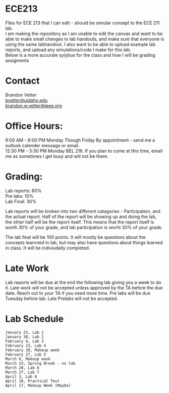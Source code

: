 # ECE213
Files for ECE 213 that I can edit - should be simular consept to the ECE 211 lab.\
I am making the repository as I am unable to edit the canvas and want to be able to make small changes to lab handouts, and make sure that everyone is using the same labhandout.  I also want to be able to upload example lab reports, and upload any simulations/code I make for this lab.\
Below is a more accurate sylybus for the class and how I will be grading assigments

# Contact
Brandon Vetter \
bvetter@uidaho.edu \
brandon.w.vetter@ieee.org 

# Office Hours:
9:00 AM - 6:00 PM Monday Though Friday By appointment - send me a outlook calender message or email. \
12:30 PM - 3:30 PM Monday BEL 216.  If you plan to come at this time, email me as sometimes I get busy and will not be there. 

# Grading:
Lab reports: 60% \
Pre labs: 10% \
Lab Final: 30% 

Lab reports will be broken into two different catagories - Participation, and the actual report.  Half of the report will be showing up and doing the lab, the other half will be the report itself.  This means that the report itself is worth 30% of your grade, and lab participation is worht 30% of your grade. 

The lab final will be 100 points. It will mostly be questions about the concepts leanrned in lab, but may also have questions about things learned in class. It will be indiviudally completed. 

# Late Work
Lab reports will be due at the end the following lab giving you a week to do it.  Late work will not be accepted unless approved by the TA before the due date.  Reach out to your TA if you need more time.  Pre labs will be due Tuesday before lab.  Late Prelabs will not be accepted.

# Lab Schedule
```
January 23, Lab 1 
January 30, Lab 2 
February 6, Lab 3 
February 13, Lab 4 
February 20, Makeup week 
February 27, Lab 5 
March 6, Makeup week 
March 13, Spring Break - no lab 
March 20, Lab 6 
March 27, Lab 7 
April 3, Lab 8 
April 10, Practical Test 
April 17, Makeup Week (Maybe) 
```
